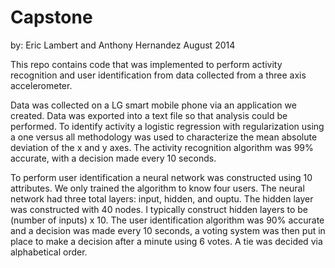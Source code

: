 Capstone
========

by: Eric Lambert and Anthony Hernandez 
August 2014

This repo contains code that was implemented to perform activity recognition and user identification from data collected from a three axis accelerometer.

Data was collected on a LG smart mobile phone via an application we created. Data was exported into a text file so that analysis could be performed. To identify activity a logistic regression with regularization using a one versus all methodology was used to characterize the mean absolute deviation of the x and y axes. The activity recognition algorithm was 99% accurate, with a decision made every 10 seconds.

To perform user identification a neural network was constructed using 10 attributes. We only trained the algorithm to know four users. The neural network had three total layers: input, hidden, and ouptu. The hidden layer was constructed with 40 nodes. I typically construct hidden layers to be (number of inputs) x 10. The user identification algorithm was 90% accurate and a decision was made every 10 seconds, a voting system was then put in place to make a decision after a minute using 6 votes. A tie was decided via alphabetical order.

